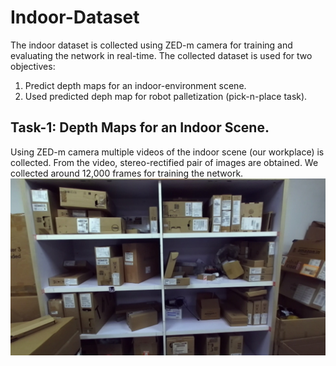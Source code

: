 # Indoor-Dataset

The indoor dataset is collected using ZED-m camera for training and evaluating the network in real-time. The collected dataset is used for two objectives:
1. Predict depth maps for an indoor-environment scene.
2. Used predicted deph map for robot palletization (pick-n-place task).

## Task-1: Depth Maps for an Indoor Scene.
Using ZED-m camera multiple videos of the indoor scene (our workplace) is collected. From the video, stereo-rectified pair of images are obtained. We collected around 12,000 frames for training the network. 
![alt text](https://github.com/vbhutani/Indoor-Dataset/blob/master/Sample-Images/1.jpg)
